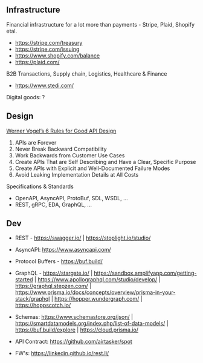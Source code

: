 ## Infrastructure

Financial infrastructure for a lot more than payments - Stripe, Plaid, Shopify etal.
- https://stripe.com/treasury 
- https://stripe.com/issuing  
- https://www.shopify.com/balance
- https://plaid.com/

B2B Transactions, Supply chain, Logistics, Healthcare & Finance
- https://www.stedi.com/

Digital goods: ?

## Design

[Werner Vogel’s 6 Rules for Good API Design](https://thenewstack.io/werner-vogels-6-rules-for-good-api-design/)
1. APIs are Forever
2. Never Break Backward Compatibility
3. Work Backwards from Customer Use Cases
4. Create APIs That are Self Describing and Have a Clear, Specific Purpose
5. Create APIs with Explicit and Well-Documented Failure Modes
6. Avoid Leaking Implementation Details at All Costs

Specifications & Standards
- OpenAPI, AsyncAPI, ProtoBuf, SDL, WSDL, ... 
- REST, gRPC, EDA, GraphQL, ...

## Dev

- REST -  https://swagger.io/ | https://stoplight.io/studio/

- AsyncAPI: https://www.asyncapi.com/

- Protocol Buffers - https://buf.build/

- GraphQL -  https://stargate.io/ | https://sandbox.amplifyapp.com/getting-started | https://www.apollographql.com/studio/develop/ | https://graphql.stepzen.com/ | https://www.prisma.io/docs/concepts/overview/prisma-in-your-stack/graphql | https://hopper.wundergraph.com/ | https://hoppscotch.io/

- Schemas: https://www.schemastore.org/json/ | https://smartdatamodels.org/index.php/list-of-data-models/ | https://buf.build/explore | https://cloud.prisma.io/

- API Contract: https://github.com/airtasker/spot

- FW's: https://linkedin.github.io/rest.li/


